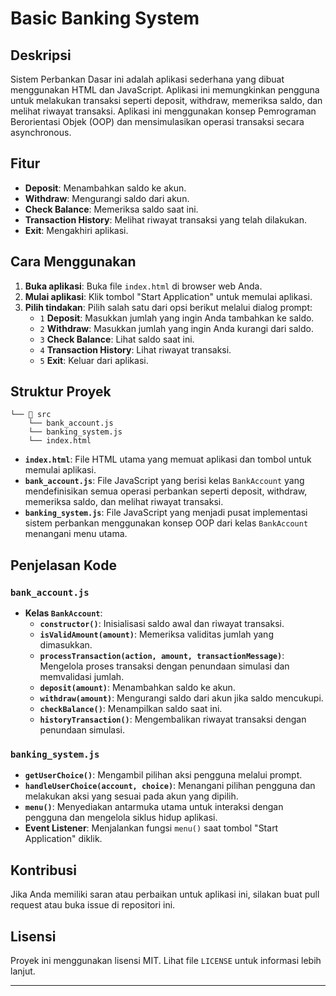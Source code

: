 # Basic Banking System

## Deskripsi

Sistem Perbankan Dasar ini adalah aplikasi sederhana yang dibuat menggunakan HTML dan JavaScript. Aplikasi ini memungkinkan pengguna untuk melakukan transaksi seperti deposit, withdraw, memeriksa saldo, dan melihat riwayat transaksi. Aplikasi ini menggunakan konsep Pemrograman Berorientasi Objek (OOP) dan mensimulasikan operasi transaksi secara asynchronous.

## Fitur

- **Deposit**: Menambahkan saldo ke akun.
- **Withdraw**: Mengurangi saldo dari akun.
- **Check Balance**: Memeriksa saldo saat ini.
- **Transaction History**: Melihat riwayat transaksi yang telah dilakukan.
- **Exit**: Mengakhiri aplikasi.

## Cara Menggunakan

1. **Buka aplikasi**: Buka file `index.html` di browser web Anda.
2. **Mulai aplikasi**: Klik tombol "Start Application" untuk memulai aplikasi.
3. **Pilih tindakan**: Pilih salah satu dari opsi berikut melalui dialog prompt:
   - `1` **Deposit**: Masukkan jumlah yang ingin Anda tambahkan ke saldo.
   - `2` **Withdraw**: Masukkan jumlah yang ingin Anda kurangi dari saldo.
   - `3` **Check Balance**: Lihat saldo saat ini.
   - `4` **Transaction History**: Lihat riwayat transaksi.
   - `5` **Exit**: Keluar dari aplikasi.

## Struktur Proyek

```
└── 📁 src
    └── bank_account.js
    └── banking_system.js
    └── index.html
```

- **`index.html`**: File HTML utama yang memuat aplikasi dan tombol untuk memulai aplikasi.
- **`bank_account.js`**: File JavaScript yang berisi kelas `BankAccount` yang mendefinisikan semua operasi perbankan seperti deposit, withdraw, memeriksa saldo, dan melihat riwayat transaksi.
- **`banking_system.js`**: File JavaScript yang menjadi pusat implementasi sistem perbankan menggunakan konsep OOP dari kelas `BankAccount` menangani menu utama.

## Penjelasan Kode

### `bank_account.js`

- **Kelas `BankAccount`**:
  - **`constructor()`**: Inisialisasi saldo awal dan riwayat transaksi.
  - **`isValidAmount(amount)`**: Memeriksa validitas jumlah yang dimasukkan.
  - **`processTransaction(action, amount, transactionMessage)`**: Mengelola proses transaksi dengan penundaan simulasi dan memvalidasi jumlah.
  - **`deposit(amount)`**: Menambahkan saldo ke akun.
  - **`withdraw(amount)`**: Mengurangi saldo dari akun jika saldo mencukupi.
  - **`checkBalance()`**: Menampilkan saldo saat ini.
  - **`historyTransaction()`**: Mengembalikan riwayat transaksi dengan penundaan simulasi.

### `banking_system.js`

- **`getUserChoice()`**: Mengambil pilihan aksi pengguna melalui prompt.
- **`handleUserChoice(account, choice)`**: Menangani pilihan pengguna dan melakukan aksi yang sesuai pada akun yang dipilih.
- **`menu()`**: Menyediakan antarmuka utama untuk interaksi dengan pengguna dan mengelola siklus hidup aplikasi.
- **Event Listener**: Menjalankan fungsi `menu()` saat tombol "Start Application" diklik.

## Kontribusi

Jika Anda memiliki saran atau perbaikan untuk aplikasi ini, silakan buat pull request atau buka issue di repositori ini.

## Lisensi

Proyek ini menggunakan lisensi MIT. Lihat file `LICENSE` untuk informasi lebih lanjut.

---
